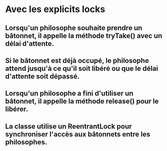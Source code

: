 # Avec les explicits locks
## Lorsqu'un philosophe souhaite prendre un bâtonnet, il appelle la méthode tryTake() avec un délai d'attente.
## Si le bâtonnet est déjà occupé, le philosophe attend jusqu'à ce qu'il soit libéré ou que le délai d'attente soit dépassé.
## Lorsqu'un philosophe a fini d'utiliser un bâtonnet, il appelle la méthode release() pour le libérer.
## La classe utilise un ReentrantLock pour synchroniser l'accès aux bâtonnets entre les philosophes.